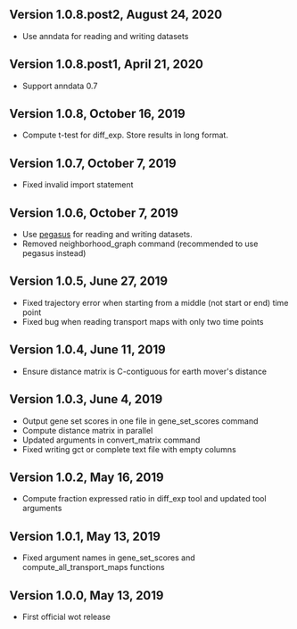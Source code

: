 ## Version 1.0.8.post2, August 24, 2020
- Use anndata for reading and writing datasets

## Version 1.0.8.post1, April 21, 2020
- Support anndata 0.7

## Version 1.0.8, October 16, 2019
- Compute t-test for diff_exp. Store results in long format.

## Version 1.0.7, October 7, 2019
- Fixed invalid import statement

## Version 1.0.6, October 7, 2019
- Use [pegasus](https://pegasus.readthedocs.io/) for reading and writing datasets.
- Removed neighborhood_graph command (recommended to use pegasus instead)

## Version 1.0.5, June 27, 2019
- Fixed trajectory error when starting from a middle (not start or end) time point
- Fixed bug when reading transport maps with only two time points

## Version 1.0.4, June 11, 2019
- Ensure distance matrix is C-contiguous for earth mover's distance

## Version 1.0.3, June 4, 2019
- Output gene set scores in one file in gene_set_scores command
- Compute distance matrix in parallel
- Updated arguments in convert_matrix command
- Fixed writing gct or complete text file with empty columns

## Version 1.0.2, May 16, 2019
- Compute fraction expressed ratio in diff_exp tool and updated tool arguments

## Version 1.0.1, May 13, 2019 
- Fixed argument names in gene_set_scores and compute_all_transport_maps functions

## Version 1.0.0, May 13, 2019 
- First official wot release


